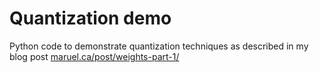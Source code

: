 # Quantization demo

Python code to demonstrate quantization techniques as described in my blog post
[maruel.ca/post/weights-part-1/](https://maruel.ca/post/weights-part-1/)

